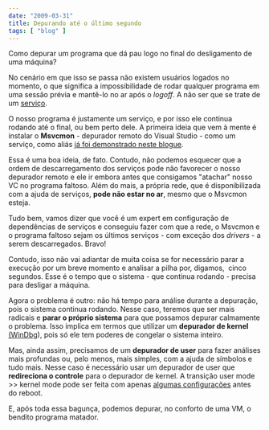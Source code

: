 ```yaml
---
date: "2009-03-31"
title: Depurando até o último segundo
tags: [ "blog" ]
---
```

Como depurar um programa que dá pau logo no final do desligamento de uma máquina?

No cenário em que isso se passa não existem usuários logados no momento, o que significa a impossibilidade de rodar qualquer programa em uma sessão prévia e mantê-lo no ar após o _logoff_. A não ser que se trate de um [serviço](http://en.wikipedia.org/wiki/Windows_service).

O nosso programa é justamente um serviço, e por isso ele continua rodando até o final, ou bem perto dele. A primeira ideia que vem à mente é instalar o **Msvcmon** - depurador remoto do Visual Studio - como um serviço, como aliás [já foi demonstrado neste blogue](/como-rodar-qualquer-coisa-como-servico).

Essa é uma boa ideia, de fato. Contudo, não podemos esquecer que a ordem de descarregamento dos serviços pode não favorecer o nosso depurador remoto e ele ir embora antes que consigamos "atachar" nosso VC no programa faltoso. Além do mais, a própria rede, que é disponibilizada com a ajuda de serviços, **pode não estar no ar**, mesmo que o Msvcmon esteja.

Tudo bem, vamos dizer que você é um expert em configuração de dependências de serviços e conseguiu fazer com que a rede, o Msvcmon e o programa faltoso sejam os últimos serviços - com exceção dos _drivers_ - a serem descarregados. Bravo!

Contudo, isso não vai adiantar de muita coisa se for necessário parar a execução por um breve momento e analisar a pilha por, digamos,  cinco segundos. Esse é o tempo que o sistema - que continua rodando - precisa para desligar a máquina.

Agora o problema é outro: não há tempo para análise durante a depuração, pois o sistema continua rodando. Nesse caso, teremos que ser mais radicais e **parar o próprio sistema** para que possamos depurar calmamente o problema. Isso implica em termos que utilizar um **depurador de kernel** [(WinDbg](/aprendendo-rapidamente-conceitos-essenciais-do-windbg)), pois só ele tem poderes de congelar o sistema inteiro.

Mas, ainda assim, precisamos de um **depurador de user** para fazer análises mais profundas ou, pelo menos, mais simples, com a ajuda de símbolos e tudo mais. Nesse caso é necessário usar um depurador de user que **redireciona o controle** para o depurador de kernel. A transição user mode >> kernel mode pode ser feita com apenas [algumas configurações](/kernel-mode-user-mode) antes do reboot.

E, após toda essa bagunça, podemos depurar, no conforto de uma VM, o bendito programa matador.
